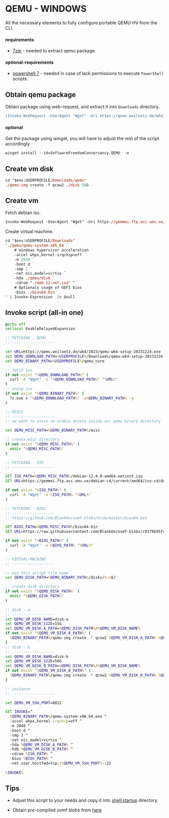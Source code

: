 QEMU - WINDOWS
============
All the necessary elements to fully configure portable QEMU HV from the CLI.

#### requirements
- [7zip](https://winget.run/pkg/7zip/7zip) - needed to extract qemu package.

#### optional-requirements
- [powershell 7](https://github.com/PowerShell/PowerShell/releases/download/v7.4.1/PowerShell-7.4.1-win-x86.msi) - needed in case of lack permissions to execute `PowerShell` scripts.

## Obtain qemu package

Obtain package using web-request, and extract it into `Downloads` directory.
```ps
(Invoke-WebRequest -UserAgent "Wget" -Uri https://qemu.weilnetz.de/w64/2023/qemu-w64-setup-20231224.exe -OutFile $env:USERPROFILE'\Downloads\qemu.exe') -and (7z.exe e .\qemu.exe -oqemu)
```

#### optional

Get the package using winget, you will have to adjust the rest of the script accordingly.
```ps
winget install --id=SoftwareFreedomConservancy.QEMU  -e
```

## Create vm disk
```ps
cd "$env:USERPROFILE/Downloads/qemu"
./qemu-img create -f qcow2 ./disk 50G
```
## Create vm

Fetch debian iso.
```ps
Invoke-WebRequest -UserAgent "Wget" -Uri https://gemmei.ftp.acc.umu.se/debian-cd/current/amd64/iso-cd/debian-12.4.0-amd64-netinst.iso -OutFile $env:USERPROFILE'\Downloads\deb-12-net.iso'
```

Create virtual machine.
```ps
cd "$env:USERPROFILE/Downloads"
'./qemu/qemu-system-x86_64 `
    # windows hypervisor acceleration
    -accel whpx,kernel-irqchip=off `
    -m 2048 `
    -boot d `
    -smp 2 `
    -net nic,model=virtio `
    -hda ./qemu/disk `
    -cdrom "./deb-12-net.iso" ^
    # Optionaly usage of UEFI bios
    -bios ./bios64.bin
' | Invoke-Expression  2> $null
```
## Invoke script (all-in one)

```cmd
@echo off
setlocal EnableDelayedExpansion

:: FETCHING - QEMU
:: -------------------

set URL=https://qemu.weilnetz.de/w64/2023/qemu-w64-setup-20231224.exe
set QEMU_DOWNLOAD_PATH=%USERPROFILE%/Downloads/qemu-w64-setup-20231224.exe
set QEMU_BINARY_PATH=%USERPROFILE%/qemu_core

:: fetch iso 
if not exist "%QEMU_DOWNLOAD_PATH%" (
  curl -A "Wget" -o "%QEMU_DOWNLOAD_PATH%" "%URL%"
)
:: unzip iso
if not exist "%QEMU_BINARY_PATH%" (
  7z.exe x "%QEMU_DOWNLOAD_PATH%" -o%QEMU_BINARY_PATH% -y
)

:: MISCS
:: -------------------
:: we want to store re-usable assets inside our qemu binary directory

set QEMU_MISC_PATH=%QEMU_BINARY_PATH%/misc

:: create misc directory
if not exist "%QEMU_MISC_PATH%" (
  mkdir "%QEMU_MISC_PATH%"
)

:: FETCHING - ISO
:: -------------------

SET ISO_PATH=%QEMU_MISC_PATH%/debian-12.4.0-amd64-netinst.iso
SET URL=https://gemmei.ftp.acc.umu.se/debian-cd/current/amd64/iso-cd/debian-12.4.0-amd64-netinst.iso

if not exist "%ISO_PATH%" (
  curl -A "Wget" -o %ISO_PATH% "%URL%"
)

:: FETCHING - BIOS
:: -------------------
:: https://github.com/BlankOn/ovmf-blobs/blob/master/bios64.bin

SET BIOS_PATH=%QEMU_MISC_PATH%/bios64.bin
SET URL=https://raw.githubusercontent.com/BlankOn/ovmf-blobs/c9379b95fc2b1bf3a8ed90de0f60bd4f0a8b258b/bios64.bin

if not exist "%BIOS_PATH%" (
  curl -A "Wget" -o %BIOS_PATH% "%URL%"
)

:: VIRTUAL-MACHINE
:: -------------------

:: use this script file name
set QEMU_DISK_PATH=%QEMU_BINARY_PATH%/disks/%~n0/

:: create disk directory
if not exist "%QEMU_DISK_PATH%" (
  mkdir "%QEMU_DISK_PATH%"
)

:: disk - a
:: -------------------
set QEMU_VM_DISK_NAME=disk-a
set QEMU_VM_DISK_SIZE=15G
set QEMU_VM_DISK_A_PATH=%QEMU_DISK_PATH%/%QEMU_VM_DISK_NAME%
if not exist "%QEMU_VM_DISK_A_PATH%" (
  %QEMU_BINARY_PATH%/qemu-img create -f qcow2 %QEMU_VM_DISK_A_PATH% %QEMU_VM_DISK_SIZE%
)
:: disk - b
:: -------------------
set QEMU_VM_DISK_NAME=disk-b
set QEMU_VM_DISK_SIZE=50G
set QEMU_VM_DISK_B_PATH=%QEMU_DISK_PATH%/%QEMU_VM_DISK_NAME%
if not exist "%QEMU_VM_DISK_B_PATH%" (
  %QEMU_BINARY_PATH%/qemu-img create -f qcow2 %QEMU_VM_DISK_B_PATH% %QEMU_VM_DISK_SIZE%
)

:: instance
:: -------------------

set QEMU_VM_SSH_PORT=8022

SET INVOKE=^
  %QEMU_BINARY_PATH%/qemu-system-x86_64.exe ^
  -accel whpx,kernel-irqchip=off ^
  -m 2048 ^
  -boot d ^
  -smp 2 ^
  -net nic,model=virtio ^
  -hda %QEMU_VM_DISK_A_PATH% ^
  -hdb %QEMU_VM_DISK_B_PATH% ^
  -cdrom %ISO_PATH% ^
  -bios %BIOS_PATH% ^
  -net user,hostfwd=tcp::%QEMU_VM_SSH_PORT%-:22
  
%INVOKE%
```

## Tips

- Adjust this script to your needs and copy it into [shell:startup](https://support.microsoft.com/en-us/windows/add-an-app-to-run-automatically-at-startup-in-windows-10-150da165-dcd9-7230-517b-cf3c295d89dd) directory.

- Obtain pre-compiled ovmf blobs from [here](https://github.com/BlankOn/ovmf-blobs)
